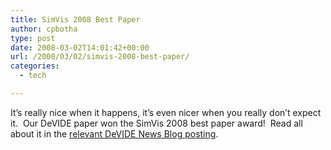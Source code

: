 ```yaml
---
title: SimVis 2008 Best Paper
author: cpbotha
type: post
date: 2008-03-02T14:01:42+00:00
url: /2008/03/02/simvis-2008-best-paper/
categories:
  - tech

---
```

It&#8217;s really nice when it happens, it&#8217;s even nicer when you really don&#8217;t expect it.  Our DeVIDE paper won the SimVis 2008 best paper award!  Read all about it in the [relevant DeVIDE News Blog posting][1].

 [1]: http://devidenews.wordpress.com/2008/03/02/devide-paper-wins-simvis-2008-best-paper-award/ "Link to DeVIDE news blog posting w.r.t. SimVis"
